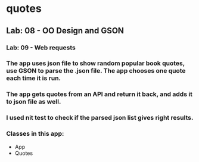 # quotes



## Lab: 08 - OO Design and GSON

### Lab: 09 - Web requests

### The app uses json file to show random popular book quotes, use GSON to parse the .json file. The app chooses one quote each time it is run.

### The app gets  quotes from an  API and return it back, and adds it to json file as well.


### I used nit test to check if the parsed json list gives right results.

### Classes in this app:


* App
* Quotes
